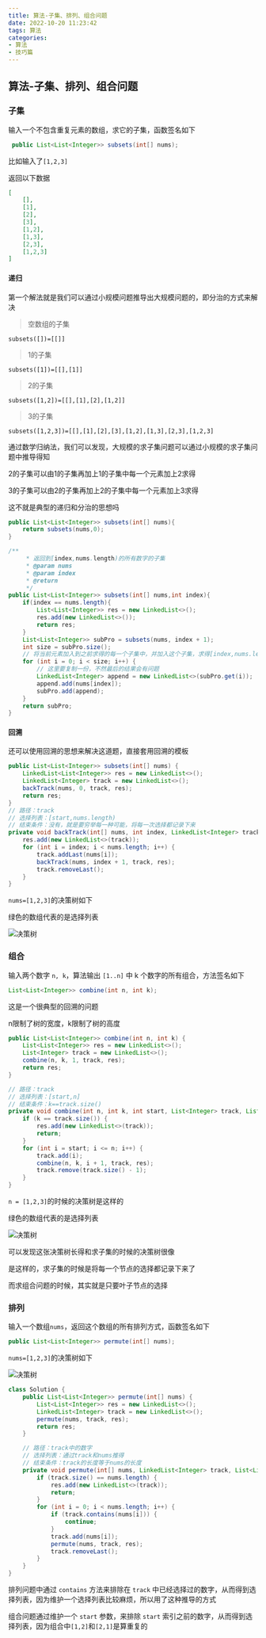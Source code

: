 ```yaml
---
title: 算法-子集、排列、组合问题
date: 2022-10-20 11:23:42
tags: 算法
categories:
- 算法
- 技巧篇
---
```


## 算法-子集、排列、组合问题

### 子集

输入一个不包含重复元素的数组，求它的子集，函数签名如下

```java
 public List<List<Integer>> subsets(int[] nums);
```

 比如输入了`[1,2,3]`

返回以下数据

 ```json
 [
     [],
     [1],
     [2],
     [3],
     [1,2],
     [1,3],
     [2,3],
     [1,2,3]
 ]
 ```

#### 递归

第一个解法就是我们可以通过小规模问题推导出大规模问题的，即分治的方式来解决

> 空数组的子集

`subsets([])=[[]]`

> 1的子集

`subsets([1])=[[],[1]]`

> 2的子集

`subsets([1,2])=[[],[1],[2],[1,2]]`

>  3的子集

 `subsets([1,2,3])=[[],[1],[2],[3],[1,2],[1,3],[2,3],[1,2,3]`

 通过数学归纳法，我们可以发现，大规模的求子集问题可以通过小规模的求子集问题中推导得知

 2的子集可以由1的子集再加上1的子集中每一个元素加上2求得

 3的子集可以由2的子集再加上2的子集中每一个元素加上3求得

 这不就是典型的递归和分治的思想吗

```java
public List<List<Integer>> subsets(int[] nums){
    return subsets(nums,0);
}

/**
     * 返回到[index,nums.length)的所有数字的子集
     * @param nums
     * @param index
     * @return
     */
public List<List<Integer>> subsets(int[] nums,int index){
    if(index == nums.length){
        List<List<Integer>> res = new LinkedList<>();
        res.add(new LinkedList<>());
        return res;
    }
    List<List<Integer>> subPro = subsets(nums, index + 1);
    int size = subPro.size();
    // 将当前元素加入到之前求得的每一个子集中，并加入这个子集，求得[index,nums.length)的子集
    for (int i = 0; i < size; i++) {
        // 这里要复制一份，不然最后的结果会有问题
        LinkedList<Integer> append = new LinkedList<>(subPro.get(i));
        append.add(nums[index]);
        subPro.add(append);
    }
    return subPro;
}
```

#### 回溯

还可以使用回溯的思想来解决这道题，直接套用回溯的模板

```java
public List<List<Integer>> subsets(int[] nums) {
    LinkedList<List<Integer>> res = new LinkedList<>();
    LinkedList<Integer> track = new LinkedList<>();
    backTrack(nums, 0, track, res);
    return res;
}
// 路径：track
// 选择列表：[start,nums.length)
// 结束条件：没有，就是要穷举每一种可能，将每一次选择都记录下来
private void backTrack(int[] nums, int index, LinkedList<Integer> track, LinkedList<List<Integer>> res) {
    res.add(new LinkedList<>(track));
    for (int i = index; i < nums.length; i++) {
        track.addLast(nums[i]);
        backTrack(nums, index + 1, track, res);
        track.removeLast();
    }
}
```

`nums=[1,2,3]`的决策树如下

绿色的数组代表的是选择列表

![决策树](算法-子集、排列、组合问题/image-20221020121829600.png)

### 组合

输入两个数字 `n, k`，算法输出 `[1..n]` 中 k 个数字的所有组合，方法签名如下

```java
List<List<Integer>> combine(int n, int k);
```

这是一个很典型的回溯的问题

n限制了树的宽度，k限制了树的高度

```java
public List<List<Integer>> combine(int n, int k) {
    List<List<Integer>> res = new LinkedList<>();
    List<Integer> track = new LinkedList<>();
    combine(n, k, 1, track, res);
    return res;
}

// 路径：track
// 选择列表：[start,n]
// 结束条件：k==track.size()
private void combine(int n, int k, int start, List<Integer> track, List<List<Integer>> res) {
    if (k == track.size()) {
        res.add(new LinkedList<>(track));
        return;
    }
    for (int i = start; i <= n; i++) {
        track.add(i);
        combine(n, k, i + 1, track, res);
        track.remove(track.size() - 1);
    }
}
```

`n = [1,2,3]`的时候的决策树是这样的

绿色的数组代表的是选择列表

![决策树](算法-子集、排列、组合问题/image-20221020145909627.png)

可以发现这张决策树长得和求子集的时候的决策树很像

是这样的，求子集的时候是将每一个节点的选择都记录下来了

而求组合问题的时候，其实就是只要叶子节点的选择

### 排列

输入一个数组`nums`，返回这个数组的所有排列方式，函数签名如下

```java
public List<List<Integer>> permute(int[] nums);
```

`nums=[1,2,3]`的决策树如下

![决策树](算法-子集、排列、组合问题/image-20221020153446450.png)

```java
class Solution {
    public List<List<Integer>> permute(int[] nums) {
        List<List<Integer>> res = new LinkedList<>();
        LinkedList<Integer> track = new LinkedList<>();
        permute(nums, track, res);
        return res;
    }

    // 路径：track中的数字
    // 选择列表：通过track和nums推得
    // 结束条件：track的长度等于nums的长度
    private void permute(int[] nums, LinkedList<Integer> track, List<List<Integer>> res) {
        if (track.size() == nums.length) {
            res.add(new LinkedList<>(track));
            return;
        }
        for (int i = 0; i < nums.length; i++) {
            if (track.contains(nums[i])) {
                continue;
            }
            track.add(nums[i]);
            permute(nums, track, res);
            track.removeLast();
        }
    }
}
```

排列问题中通过 `contains` 方法来排除在 `track` 中已经选择过的数字，从而得到选择列表，因为维护一个选择列表比较麻烦，所以用了这种推导的方式

组合问题通过维护一个 `start` 参数，来排除 `start` 索引之前的数字，从而得到选择列表，因为组合中`[1,2]`和`[2,1]`是算重复的
